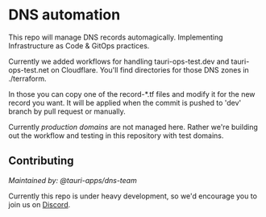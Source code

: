 # DNS automation

This repo will manage DNS records automagically. Implementing Infrastructure as
Code & GitOps practices.

Currently we added workflows for handling tauri-ops-test.dev and
tauri-ops-test.net on Cloudflare. You'll find directories for those DNS zones in
./terraform.

In those you can copy one of the record-\*.tf files and modify it for the new
record you want. It will be applied when the commit is pushed to 'dev' branch by
pull request or manually.

Currently _production domains_ are not managed here. Rather we're building out
the workflow and testing in this repository with test domains.

## Contributing

_Maintained by: @tauri-apps/dns-team_

Currently this repo is under heavy development, so we'd encourage you to join us
on [Discord].

[Discord]: https://discord.com/invite/tauri
